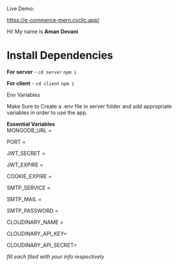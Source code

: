 Live Demo:

https://e-commerce-mern.cyclic.app/

Hi! My name is  **Aman Devani**

# []()Install Dependencies

**For server**  -  `cd server` `npm i`

**For client**  -  `cd client`  `npm i`

Env Variables

Make Sure to Create a  .env file in server folder and add appropriate variables in order to use the app.

**Essential Variables**  
MONGODB_URL = 

PORT = 

JWT_SECRET = 

JWT_EXPIRE = 

COOKIE_EXPIRE = 

SMTP_SERVICE = 

SMTP_MAIL =

SMTP_PASSWORD = 

CLOUDINARY_NAME = 

CLOUDINARY_API_KEY=

CLOUDINARY_API_SECRET=

_fill each filed with your info respectively_
